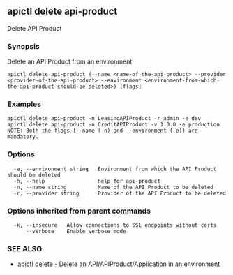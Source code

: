 ## apictl delete api-product

Delete API Product

### Synopsis

Delete an API Product from an environment

```
apictl delete api-product (--name <name-of-the-api-product> --provider <provider-of-the-api-product> --environment <environment-from-which-the-api-product-should-be-deleted>) [flags]
```

### Examples

```
apictl delete api-product -n LeasingAPIProduct -r admin -e dev
apictl delete api-product -n CreditAPIProduct -v 1.0.0 -e production
NOTE: Both the flags (--name (-n) and --environment (-e)) are mandatory.
```

### Options

```
  -e, --environment string   Environment from which the API Product should be deleted
  -h, --help                 help for api-product
  -n, --name string          Name of the API Product to be deleted
  -r, --provider string      Provider of the API Product to be deleted
```

### Options inherited from parent commands

```
  -k, --insecure   Allow connections to SSL endpoints without certs
      --verbose    Enable verbose mode
```

### SEE ALSO

* [apictl delete](apictl_delete.md)	 - Delete an API/APIProduct/Application in an environment

